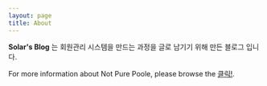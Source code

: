 ```yaml
---
layout: page
title: About
---
```


**Solar's Blog** 는 회원관리 시스템을 만드는 과정을 글로 남기기 위해 만든 블로그 입니다.

For more information about Not Pure Poole, please browse the [클릭!](https://about.ntbc.shop).

